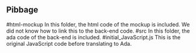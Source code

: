 ## Pibbage
#html-mockup
In this folder, the html code of the mockup is included. We did not know how to link this to the back-end code.
#src
In this folder, the ada code of the back-end is included.
#initial_JavaScript.js
This is the original JavaScript code before translating to Ada.
